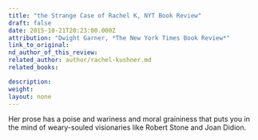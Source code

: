 ```yaml
---
title: "the Strange Case of Rachel K, NYT Book Review"
draft: false
date: 2015-10-21T20:23:00.000Z
attribution: "Dwight Garner, *The New York Times Book Review*"
link_to_original:
nd_author_of_this_review:
related_author: author/rachel-kushner.md
related_books:

description:
weight:
layout: none
---
```

Her prose has a poise and wariness and moral graininess that puts you in the mind of weary-souled visionaries like Robert Stone and Joan Didion.

